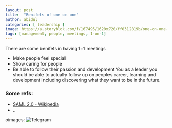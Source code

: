 ```yaml
---
layout: post
title:  "Benifets of one on one"
author: abidul
categories: [ leadership ]
image: https://a.storyblok.com/f/167495/1620x720/ff0312819b/one-on-one-meeting.png
tags: [management, people, meetings, 1-on-1]
---
```


There are some benifets in having 1=1 meetings

- Make people feel special
- Show caring for people
- Be able to follow their passion and development
You as a leader you should be able to actually follow up on peoples career, learning and development
including discovering what they want to be in the future.




### Some refs:

- [SAML 2.0 - Wikipedia](https://en.wikipedia.org/wiki/SAML_2.0)
- ..



oimages: ![Telegram](https://miro.medium.com/max/1400/0*EO1WjXbVRysYNymk)